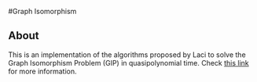 #Graph Isomorphism
## About
This is an implementation of the algorithms proposed by Laci to solve the Graph Isomorphism Problem (GIP) in quasipolynomial time. Check [this link](https://arxiv.org/pdf/1512.03547v2.pdf) for more
information.
